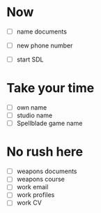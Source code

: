 # Now

- [ ] name documents
- [ ] new phone number

- [ ] start SDL

# Take your time

- [ ] own name
- [ ] studio name
- [ ] Spellblade game name

# No rush here

- [ ] weapons documents
- [ ] weapons course
- [ ] work email
- [ ] work profiles
- [ ] work CV
